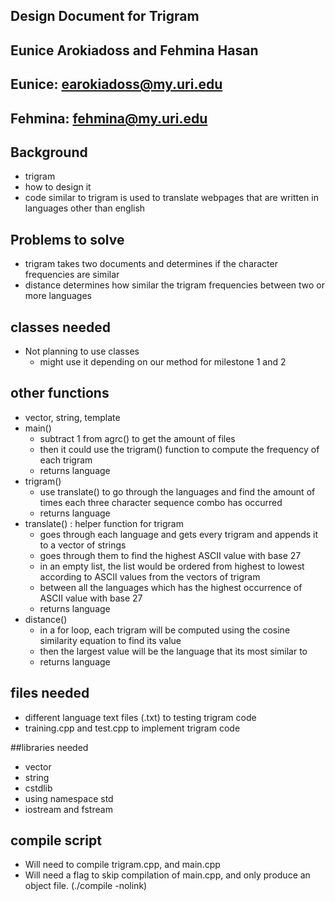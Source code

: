 ## Design Document for Trigram

## Eunice Arokiadoss and Fehmina Hasan

## Eunice: earokiadoss@my.uri.edu
## Fehmina: fehmina@my.uri.edu

## Background
- trigram
- how to design it
- code similar to trigram is used to translate webpages that are written in languages other than english

## Problems to solve
- trigram takes two documents and determines if the character frequencies are similar
- distance determines how similar the trigram frequencies between two or more languages

## classes needed
- Not planning to use classes
    - might use it depending on our method for milestone 1 and 2

## other functions
- vector, string, template
- main()
    - subtract 1 from agrc() to get the amount of files
    - then it could use the trigram() function to compute the frequency of each trigram
    - returns language
- trigram()
    - use translate() to go through the languages and find the amount of times each three character sequence combo has occurred
    - returns language
- translate() : helper function for trigram
    - goes through each language and gets every trigram and appends it to a vector of strings
    - goes through them to find the highest ASCII value with base 27
    - in an empty list, the list would be ordered from highest to lowest according to ASCII values from the vectors of trigram
    - between all the languages which has the highest occurrence of ASCII value with base 27
    - returns language
- distance()
    - in a for loop, each trigram will be computed using the cosine similarity equation to find its value
    - then the largest value will be the language that its most similar to
    - returns language

## files needed
- different language text files (.txt) to testing trigram code
- training.cpp and test.cpp to implement trigram code

##libraries needed
- vector
- string
- cstdlib
- using namespace std
- iostream and fstream

## compile script 
- Will need to compile trigram.cpp, and main.cpp
- Will need a flag to skip compilation of main.cpp, and only produce an
object file. (./compile -nolink)
